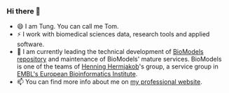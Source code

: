 ### Hi there 👋

<!--
**ntung/ntung** is a ✨ _special_ ✨ repository because its `README.md` (this file) appears on your GitHub profile.

Here are some ideas to get you started:

- 🔭 I’m currently working on ...
- 🌱 I’m currently learning ...
- 👯 I’m looking to collaborate on ...
- 🤔 I’m looking for help with ...
- 💬 Ask me about ...
- 📫 How to reach me: ...
- 😄 Pronouns: ...
- ⚡ Fun fact: ...
-->
- 😄 I am Tung. You can call me Tom.
- ⚡ I work with biomedical sciences data, research tools and applied software.
- 🔭 I am currently leading the technical development of [BioModels repository](https://www.ebi.ac.uk/biomodels) and maintenance of BioModels' mature services. BioModels is one of the teams of [Henning Hermjakob](https://www.ebi.ac.uk/about/people/henning-hermjakob)'s group, a service group in [EMBL's European Bioinformatics Institute](https://www.ebi.ac.uk).
- 📫 You can find more info about me on [my professional website](https://ntung.github.io/).
